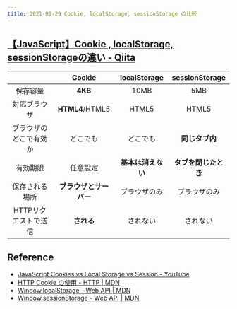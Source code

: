 ```yaml
---
title: 2021-09-29 Cookie, localStorage, sessionStorage の比較
---
```


## [【JavaScript】Cookie , localStorage, sessionStorageの違い - Qiita](https://qiita.com/terufumi1122/items/76bafb9eed7cfc77b798)

|   |Cookie|localStorage|sessionStorage|
|:-:|:-:|:-:|:-:|
|保存容量|**4KB**|10MB|5MB|
|対応ブラウザ|**HTML4**/HTML5|HTML5|HTML5|
|ブラウザのどこで有効か|どこでも|どこでも|**同じタブ内**|
|有効期限|任意設定|**基本は消えない**|**タブを閉じたとき**|
|保存される場所|**ブラウザとサーバー**|ブラウザのみ|ブラウザのみ|
|HTTPリクエストで送信|**される**|されない|されない|

## Reference

- [JavaScript Cookies vs Local Storage vs Session - YouTube](https://www.youtube.com/watch?v=GihQAC1I39Q)
- [HTTP Cookie の使用 - HTTP \| MDN](https://developer.mozilla.org/ja/docs/Web/HTTP/Cookies)
- [Window.localStorage - Web API \| MDN](https://developer.mozilla.org/ja/docs/Web/API/Window/localStorage)
- [Window.sessionStorage - Web API \| MDN](https://developer.mozilla.org/ja/docs/Web/API/Window/sessionStorage)
